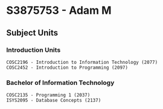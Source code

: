 # S3875753 - Adam M
## Subject Units
### Introduction Units
```
COSC2196 - Introduction to Information Technology (2077)
COSC2452 - Introduction to Programming (2097)
```

### Bachelor of Information Technology
```
COSC2135 - Programming 1 (2037)
ISYS2095 - Database Concepts (2137)
```
